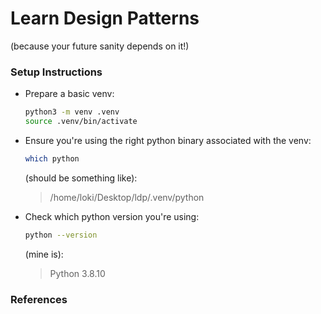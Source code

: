 # Learn Design Patterns
(because your future sanity depends on it!)

### Setup Instructions

- Prepare a basic venv:
    ```bash
    python3 -m venv .venv
    source .venv/bin/activate
    ```
- Ensure you're using the right python binary associated with the venv:
    ```bash
    which python
    ```
    (should be something like): 
    > /home/loki/Desktop/ldp/.venv/python
- Check which python version you're using:
    ```bash
    python --version
    ```
    (mine is):
    > Python 3.8.10

### References

